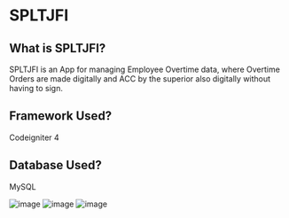 # SPLTJFI

## What is SPLTJFI?
SPLTJFI is an App for managing Employee Overtime data, where Overtime Orders are made digitally and ACC by the superior also digitally without having to sign.

## Framework Used?
Codeigniter 4

## Database Used?
MySQL

![image](https://github.com/D3C3-Jr/spltjfi2/assets/114272278/1009f1be-a2fe-4206-8823-2f7bc3785a02)
![image](https://github.com/D3C3-Jr/spltjfi2/assets/114272278/ce4a2881-691d-42fb-ab75-a095ed235078)
![image](https://github.com/D3C3-Jr/spltjfi2/assets/114272278/5cf82144-d0e9-4fca-9360-2a1ed0a33248)


